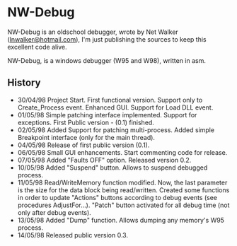# NW-Debug

NW-Debug is an oldschool debugger, wrote by Net Walker (lnwalker@hotmail.com), I'm just publishing the sources to keep this excellent code alive.

NW-Debug, is a windows debugger (W95 and W98), written in asm.

## History

* 30/04/98 
  Project Start.
  First functional version.  Support only to Create_Process event.
  Enhanced GUI.  Support for Load DLL event.
* 01/05/98
  Simple patching interface implemented.  Support for exceptions.
  First Public version - (0.1) finished.
* 02/05/98
  Added Support for patching multi-process.
  Added simple Breakpoint interface (only for the main thread).
* 04/05/98
  Release of first public version (0.1).
* 06/05/98
  Small GUI enhancements. Start commenting code for release.
* 07/05/98
  Added "Faults OFF" option.  Released version 0.2.
* 10/05/98
  Added "Suspend" button.  Allows to suspend debugged process.
* 11/05/98
  Read/WriteMemory function modified.  Now, the last parameter is the size for the data block being read/written.
  Created some functions in order to update "Actions" buttons according to debug events (see procedures AdjustFor…). "Patch" button activated for all debug time (not only after debug events).
* 13/05/98
  Added "Dump" function.  Allows dumping any memory's W95 process.
* 14/05/98
  Released public version 0.3.


